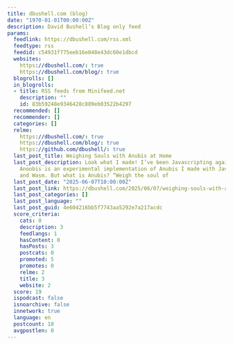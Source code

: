 ```yaml
---
title: dbushell.com (blog)
date: "1970-01-01T00:00:00Z"
description: David Bushell’s Blog only feed
params:
  feedlink: https://dbushell.com/rss.xml
  feedtype: rss
  feedid: c54931f775eeb16e048e43dc60e1dbcd
  websites:
    https://dbushell.com/: true
    https://dbushell.com/blog/: true
  blogrolls: []
  in_blogrolls:
  - title: RSS feeds from Minifeed.net
    description: ""
    id: 83b59248e9346428c889eb03522b4297
  recommended: []
  recommender: []
  categories: []
  relme:
    https://dbushell.com/: true
    https://dbushell.com/blog/: true
    https://github.com/dbushell/: true
  last_post_title: Weighing Souls with Anubis at Home
  last_post_description: Look what I made! I’ve been Javascripting again. My new project
    Anoobis is an experimental implementation of Anubis I made with JavaScript, Zig,
    and Wasm. But what is Anubis? “Weigh the soul of
  last_post_date: "2025-06-07T10:00:00Z"
  last_post_link: https://dbushell.com/2025/06/07/weighing-souls-with-anubis-at-home/
  last_post_categories: []
  last_post_language: ""
  last_post_guid: 4e604216bb5f7743aa5292e7a217acdc
  score_criteria:
    cats: 0
    description: 3
    feedlangs: 1
    hasContent: 0
    hasPosts: 3
    postcats: 0
    promoted: 5
    promotes: 0
    relme: 2
    title: 3
    website: 2
  score: 19
  ispodcast: false
  isnoarchive: false
  innetwork: true
  language: en
  postcount: 10
  avgpostlen: 0
---
```

